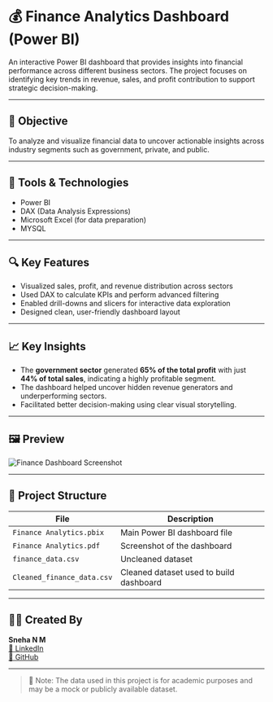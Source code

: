 # 💰 Finance Analytics Dashboard (Power BI)

An interactive Power BI dashboard that provides insights into financial performance across different business sectors. The project focuses on identifying key trends in revenue, sales, and profit contribution to support strategic decision-making.

---

## 📌 Objective

To analyze and visualize financial data to uncover actionable insights across industry segments such as government, private, and public.

---

## 🧰 Tools & Technologies
- Power BI
- DAX (Data Analysis Expressions)
- Microsoft Excel (for data preparation)
- MYSQL

---

## 🔍 Key Features
- Visualized sales, profit, and revenue distribution across sectors
- Used DAX to calculate KPIs and perform advanced filtering
- Enabled drill-downs and slicers for interactive data exploration
- Designed clean, user-friendly dashboard layout

---

## 📈 Key Insights
- The **government sector** generated **65% of the total profit** with just **44% of total sales**, indicating a highly profitable segment.
- The dashboard helped uncover hidden revenue generators and underperforming sectors.
- Facilitated better decision-making using clear visual storytelling.

---

## 🖼 Preview

![Finance Dashboard Screenshot](dashboard.png)

---

## 📁 Project Structure

| File | Description |
|------|-------------|
| `Finance Analytics.pbix` | Main Power BI dashboard file |
| `Finance Analytics.pdf` | Screenshot of the dashboard |
| `finance_data.csv` |  Uncleaned dataset  |
| `Cleaned_finance_data.csv` |  Cleaned dataset used to build dashboard |

---

## 👩‍💻 Created By

**Sneha N M**  
[🔗 LinkedIn](https://www.linkedin.com/in/sneha-n-mohan/)  
[🔗 GitHub](https://github.com/SnehaNM1)

---

> 📢 Note: The data used in this project is for academic purposes and may be a mock or publicly available dataset.
